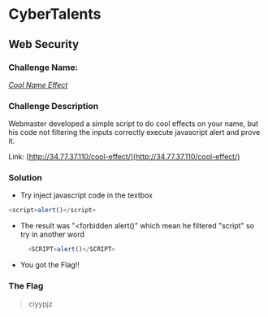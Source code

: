 # CyberTalents
## Web Security

### Challenge Name:
 [*Cool Name Effect*](https://cybertalents.com/challenges/web/cool-name-effect)
 
### Challenge Description
Webmaster developed a simple script to do cool effects on your name, but his code not filtering the inputs correctly execute javascript alert and prove it.


Link: [http://34.77.37.110/cool-effect/](http://34.77.37.110/cool-effect/)

### Solution
* Try inject javascript code in the textbox
```js
<script>alert()</script>
```

* The result was "<forbidden alert()" which mean he filtered "script" so try in another word

  ```js
    <SCRIPT>alert()</SCRIPT>
  ```
 
* You got the Flag!!


### The Flag
 > ciyypjz
